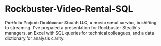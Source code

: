 # Rockbuster-Video-Rental-SQL
Portfolio Project: Rockbuster Stealth LLC, a movie rental service, is shifting to streaming. I've prepared a presentation for Rockbuster Stealth's managers, an Excel with SQL queries for technical colleagues, and a data dictionary for analysis clarity.
